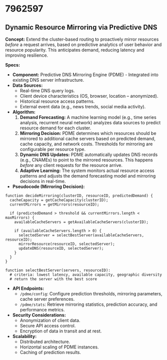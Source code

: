 # 7962597

## Dynamic Resource Mirroring via Predictive DNS

**Concept:** Extend the cluster-based routing to proactively mirror resources *before* a request arrives, based on predictive analytics of user behavior and resource popularity. This anticipates demand, reducing latency and improving resilience.

**Specs:**

*   **Component:** Predictive DNS Mirroring Engine (PDME) - Integrated into existing DNS server infrastructure.
*   **Data Sources:**
    *   Real-time DNS query logs.
    *   Client device characteristics (OS, browser, location – anonymized).
    *   Historical resource access patterns.
    *   External event data (e.g., news trends, social media activity).
*   **Algorithm:**
    1.  **Demand Forecasting:** A machine learning model (e.g., time series analysis, recurrent neural network) analyzes data sources to predict resource demand for each cluster.
    2.  **Mirroring Decision:** PDME determines which resources should be mirrored to additional cache servers based on predicted demand, cache capacity, and network costs. Thresholds for mirroring are configurable per resource type.
    3.  **Dynamic DNS Updates:** PDME automatically updates DNS records (e.g., CNAMEs) to point to the mirrored resources. This happens *before* any client requests for the resource arrive.
    4.  **Adaptive Learning:** The system monitors actual resource access patterns and adjusts the demand forecasting model and mirroring decisions in real-time. 
*   **Pseudocode (Mirroring Decision):**

```
function decideMirroring(clusterID, resourceID, predictedDemand) {
  cacheCapacity = getCacheCapacity(clusterID);
  currentMirrors = getMirrors(resourceID);

  if (predictedDemand > threshold && currentMirrors.length < maxMirrors) {
    availableCacheServers = getAvailableCacheServers(clusterID);
    
    if (availableCacheServers.length > 0) {
      selectedServer = selectBestServer(availableCacheServers, resourceID);
      mirrorResource(resourceID, selectedServer);
      updateDNS(resourceID, selectedServer);
    }
  }
}

function selectBestServer(servers, resourceID):
  # criteria: lowest latency, available capacity, geographic diversity
  # return the server with the best score

```

*   **API Endpoints:**
    *   `/pdme/config`:  Configure prediction thresholds, mirroring parameters, cache server preferences.
    *   `/pdme/stats`:  Retrieve mirroring statistics, prediction accuracy, and performance metrics.
*   **Security Considerations:**
    *   Anonymization of client data.
    *   Secure API access control.
    *   Encryption of data in transit and at rest.
*   **Scalability:**
    *   Distributed architecture.
    *   Horizontal scaling of PDME instances.
    *   Caching of prediction results.